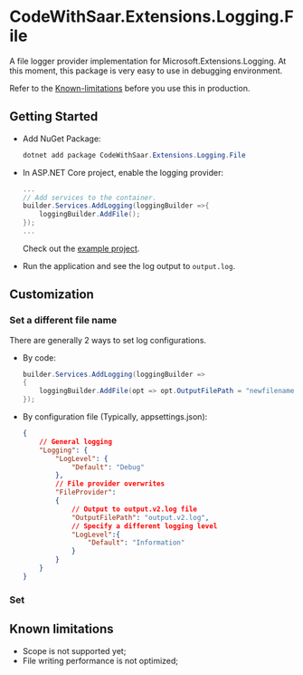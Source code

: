 # CodeWithSaar.Extensions.Logging.File

A file logger provider implementation for Microsoft.Extensions.Logging. At this moment, this package is very easy to use in debugging environment.

Refer to the [Known-limitations](#Known-limitations) before you use this in production.

## Getting Started

* Add NuGet Package:

    ```csharp
    dotnet add package CodeWithSaar.Extensions.Logging.File
    ```

* In ASP.NET Core project, enable the logging provider:

    ```csharp
    ...
    // Add services to the container.
    builder.Services.AddLogging(loggingBuilder =>{
        loggingBuilder.AddFile();
    });
    ...
    ```

    Check out the [example project](../examples/WebAPIExample/).

* Run the application and see the log output to `output.log`.

## Customization

### Set a different file name

There are generally 2 ways to set log configurations.

* By code:

    ```csharp
    builder.Services.AddLogging(loggingBuilder =>
    {
        loggingBuilder.AddFile(opt => opt.OutputFilePath = "newfilename.log");
    });
    ```

* By configuration file (Typically, appsettings.json):

    ```json
    {
        // General logging
        "Logging": {
            "LogLevel": {
                "Default": "Debug"
            },
            // File provider overwrites
            "FileProvider":
            {
                // Output to output.v2.log file
                "OutputFilePath": "output.v2.log",
                // Specify a different logging level
                "LogLevel":{
                    "Default": "Information"
                }
            }
        }
    }
    ```

### Set 

## Known limitations

* Scope is not supported yet;
* File writing performance is not optimized;